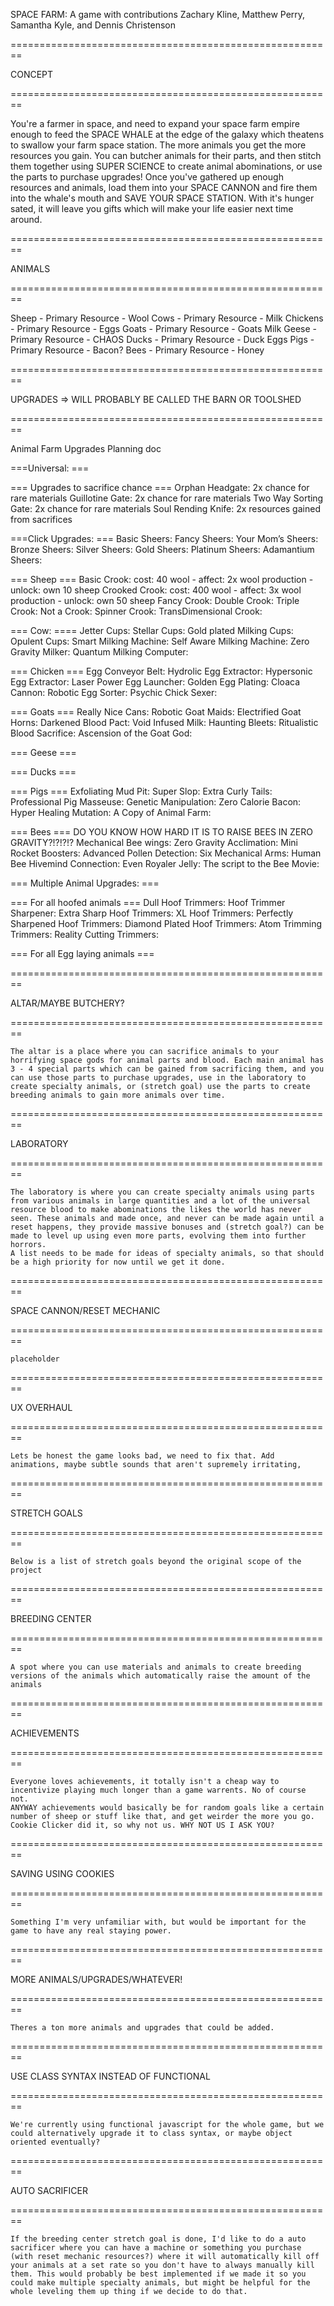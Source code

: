 SPACE FARM: A game with contributions Zachary Kline, Matthew Perry, Samantha Kyle, and Dennis Christenson

========================================================

 CONCEPT

========================================================

You're a farmer in space, and need to expand your space farm empire enough to feed the SPACE WHALE at the edge of the galaxy which theatens to swallow your farm space station. The more animals you get the more resources you gain. You can butcher animals for their parts, and then stitch them together using SUPER SCIENCE to create animal abominations, or use the parts to purchase upgrades! Once you've gathered up enough resources and animals, load them into your SPACE CANNON and fire them into the whale's mouth and SAVE YOUR SPACE STATION. With it's hunger sated, it will leave you gifts which will make your life easier next time around.

========================================================

 ANIMALS

========================================================


Sheep - Primary Resource - Wool
Cows - Primary Resource - Milk
Chickens - Primary Resource - Eggs
Goats - Primary Resource - Goats Milk
Geese - Primary Resource - CHAOS
Ducks - Primary Resource - Duck Eggs
Pigs - Primary Resource - Bacon?
Bees - Primary Resource - Honey

========================================================

 UPGRADES  => WILL PROBABLY BE CALLED THE BARN OR TOOLSHED

========================================================


Animal Farm Upgrades Planning doc

===Universal: ===

=== Upgrades to sacrifice chance ===
Orphan Headgate: 2x chance for rare materials
Guillotine Gate: 2x chance for rare materials
Two Way Sorting Gate: 2x chance for rare materials
Soul Rending Knife: 2x resources gained from sacrifices


===Click Upgrades: ===
Basic Sheers:
Fancy Sheers:
Your Mom’s Sheers:
Bronze Sheers:
Silver Sheers:
Gold Sheers:
Platinum Sheers:
Adamantium Sheers: 


=== Sheep ===
Basic Crook: cost: 40 wool - affect: 2x wool production - unlock: own 10 sheep
Crooked Crook: cost: 400 wool - affect: 3x wool production - unlock: own 50 sheep
Fancy Crook: 
Double Crook:
Triple Crook:
Not a Crook:
Spinner Crook:
TransDimensional Crook:


=== Cow: ====
Jetter Cups:
Stellar Cups:
Gold plated Milking Cups:
Opulent Cups:
Smart Milking Machine:
Self Aware Milking Machine:
Zero Gravity Milker:
Quantum Milking Computer:

=== Chicken ===
Egg Conveyor Belt:
Hydrolic Egg Extractor:
Hypersonic Egg Extractor:
Laser Power Egg Launcher:
Golden Egg Plating:
Cloaca Cannon:
Robotic Egg Sorter:
Psychic Chick Sexer:

=== Goats ===
Really Nice Cans:
Robotic Goat Maids:
Electrified Goat Horns:
Darkened Blood Pact:
Void Infused Milk:
Haunting Bleets:
Ritualistic Blood Sacrifice:
Ascension of the Goat God:

=== Geese ===


=== Ducks ===


=== Pigs ===
Exfoliating Mud Pit:
Super Slop:
Extra Curly Tails:
Professional Pig Masseuse:
Genetic Manipulation:
Zero Calorie Bacon:
Hyper Healing Mutation:
A Copy of Animal Farm:


=== Bees === DO YOU KNOW HOW HARD IT IS TO RAISE BEES IN ZERO GRAVITY?!?!?!?
Mechanical Bee wings:
Zero Gravity Acclimation:
Mini Rocket Boosters:
Advanced Pollen Detection:
Six Mechanical Arms:
Human Bee Hivemind Connection:
Even Royaler Jelly:
The script to the Bee Movie:


=== Multiple Animal Upgrades: ===

 === For all hoofed animals ===
Dull Hoof Trimmers:
Hoof Trimmer Sharpener:
Extra Sharp Hoof Trimmers:
XL Hoof Trimmers:
Perfectly Sharpened Hoof Trimmers:
Diamond Plated Hoof Trimmers:
Atom Trimming Trimmers:
Reality Cutting Trimmers:

=== For all Egg laying animals ===

========================================================

 ALTAR/MAYBE BUTCHERY?

========================================================

    The altar is a place where you can sacrifice animals to your horrifying space gods for animal parts and blood. Each main animal has 3 - 4 special parts which can be gained from sacrificing them, and you can use those parts to purchase upgrades, use in the laboratory to create specialty animals, or (stretch goal) use the parts to create breeding animals to gain more animals over time.

========================================================

 LABORATORY

========================================================

    The laboratory is where you can create specialty animals using parts from various animals in large quantities and a lot of the universal resource blood to make abominations the likes the world has never seen. These animals and made once, and never can be made again until a reset happens, they provide massive bonuses and (stretch goal?) can be made to level up using even more parts, evolving them into further horrors.
    A list needs to be made for ideas of specialty animals, so that should be a high priority for now until we get it done.


========================================================

 SPACE CANNON/RESET MECHANIC

========================================================

    placeholder


========================================================

 UX OVERHAUL

========================================================

    Lets be honest the game looks bad, we need to fix that. Add animations, maybe subtle sounds that aren't supremely irritating, 

========================================================

 STRETCH GOALS

========================================================

    Below is a list of stretch goals beyond the original scope of the project

========================================================

 BREEDING CENTER

========================================================

    A spot where you can use materials and animals to create breeding versions of the animals which automatically raise the amount of the animals

========================================================

 ACHIEVEMENTS

========================================================

    Everyone loves achievements, it totally isn't a cheap way to incentivize playing much longer than a game warrents. No of course not.
    ANYWAY achievements would basically be for random goals like a certain number of sheep or stuff like that, and get weirder the more you go. Cookie Clicker did it, so why not us. WHY NOT US I ASK YOU?

========================================================

 SAVING USING COOKIES

========================================================

    Something I'm very unfamiliar with, but would be important for the game to have any real staying power.

========================================================

 MORE ANIMALS/UPGRADES/WHATEVER!

========================================================

    Theres a ton more animals and upgrades that could be added.

========================================================

 USE CLASS SYNTAX INSTEAD OF FUNCTIONAL

========================================================

    We're currently using functional javascript for the whole game, but we could alternatively upgrade it to class syntax, or maybe object oriented eventually?

========================================================

 AUTO SACRIFICER

========================================================

    If the breeding center stretch goal is done, I'd like to do a auto sacrificer where you can have a machine or something you purchase (with reset mechanic resources?) where it will automatically kill off your animals at a set rate so you don't have to always manually kill them. This would probably be best implemented if we made it so you could make multiple specialty animals, but might be helpful for the whole leveling them up thing if we decide to do that.
